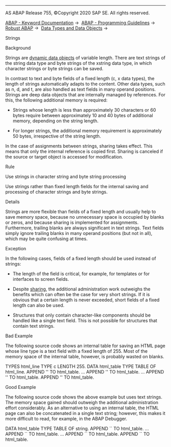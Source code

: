   

* * *

AS ABAP Release 755, ©Copyright 2020 SAP SE. All rights reserved.

[ABAP - Keyword Documentation](javascript:call_link\('abenabap.htm'\)) →  [ABAP - Programming Guidelines](javascript:call_link\('abenabap_pgl.htm'\)) →  [Robust ABAP](javascript:call_link\('abenrobust_abap_guidl.htm'\)) →  [Data Types and Data Objects](javascript:call_link\('abendata_type_obj_guidl.htm'\)) → 

Strings

Background

Strings are [dynamic data objects](javascript:call_link\('abenuse_dyn_data_object_guidl.htm'\) "Guideline") of variable length. There are text strings of the string data type and byte strings of the xstring data type, in which character strings or byte strings can be saved.

In contrast to text and byte fields of a fixed length (c, x data types), the length of strings automatically adapts to the content. Other data types, such as n, d, and t, are also handled as text fields in many operand positions. Strings are deep data objects that are internally managed by references. For this, the following additional memory is required:

-   Strings whose length is less than approximately 30 characters or 60 bytes require between approximately 10 and 40 bytes of additional memory, depending on the string length.

-   For longer strings, the additional memory requirement is approximately 50 bytes, irrespective of the string length.

In the case of assignments between strings, sharing takes effect. This means that only the internal reference is copied first. Sharing is canceled if the source or target object is accessed for modification.

Rule

Use strings in character string and byte string processing

Use strings rather than fixed length fields for the internal saving and processing of character strings and byte strings.

Details

Strings are more flexible than fields of a fixed length and usually help to save memory space, because no unnecessary space is occupied by blanks or zeros, and because sharing is implemented for assignments. Furthermore, trailing blanks are always significant in text strings. Text fields simply ignore trailing blanks in many operand positions (but not in all), which may be quite confusing at times.

Exception

In the following cases, fields of a fixed length should be used instead of strings:

-   The length of the field is critical, for example, for templates or for interfaces to screen fields.

-   Despite [sharing](javascript:call_link\('abenadmin_costs_dyn_mem_obj_guidl.htm'\) "Guideline"), the additional administration work outweighs the benefits which can often be the case for very short strings. If it is obvious that a certain length is never exceeded, short fields of a fixed length can also be used.

-   Structures that only contain character-like components should be handled like a single text field. This is not possible for structures that contain text strings.

Bad Example

The following source code shows an internal table for saving an HTML page whose line type is a text field with a fixed length of 255. Most of the memory space of the internal table, however, is probably wasted on blanks.

TYPES html\_line TYPE c LENGTH 255.
DATA html\_table TYPE TABLE OF html\_line.
APPEND '<HTML>' TO html\_table.
...
APPEND '<BODY>' TO html\_table.
...
APPEND '</BODY>' TO html\_table.
APPEND '</HTML>' TO html\_table.

Good Example

The following source code shows the above example but uses text strings. The memory space gained should outweigh the additional administration effort considerably. As an alternative to using an internal table, the HTML page can also be concatenated in a single text string; however, this makes it more difficult to read, for example, in the ABAP Debugger.

DATA html\_table TYPE TABLE OF string.
APPEND \`<HTML>\` TO html\_table.
...
APPEND \`<BODY>\` TO html\_table.
...
APPEND \`</BODY>\` TO html\_table.
APPEND \`</HTML>\` TO html\_table.